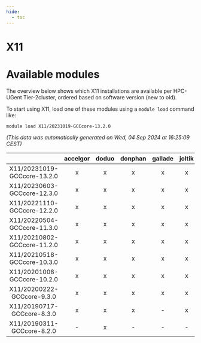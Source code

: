 ```yaml
---
hide:
  - toc
---
```


X11
===

# Available modules


The overview below shows which X11 installations are available per HPC-UGent Tier-2cluster, ordered based on software version (new to old).

To start using X11, load one of these modules using a `module load` command like:

```shell
module load X11/20231019-GCCcore-13.2.0
```

*(This data was automatically generated on Wed, 04 Sep 2024 at 16:25:09 CEST)*  

| |accelgor|doduo|donphan|gallade|joltik|shinx|skitty|
| :---: | :---: | :---: | :---: | :---: | :---: | :---: | :---: |
|X11/20231019-GCCcore-13.2.0|x|x|x|x|x|x|x|
|X11/20230603-GCCcore-12.3.0|x|x|x|x|x|x|x|
|X11/20221110-GCCcore-12.2.0|x|x|x|x|x|x|x|
|X11/20220504-GCCcore-11.3.0|x|x|x|x|x|x|x|
|X11/20210802-GCCcore-11.2.0|x|x|x|x|x|-|x|
|X11/20210518-GCCcore-10.3.0|x|x|x|x|x|-|x|
|X11/20201008-GCCcore-10.2.0|x|x|x|x|x|-|x|
|X11/20200222-GCCcore-9.3.0|x|x|x|x|x|-|x|
|X11/20190717-GCCcore-8.3.0|x|x|x|-|x|-|x|
|X11/20190311-GCCcore-8.2.0|-|x|-|-|-|-|-|
